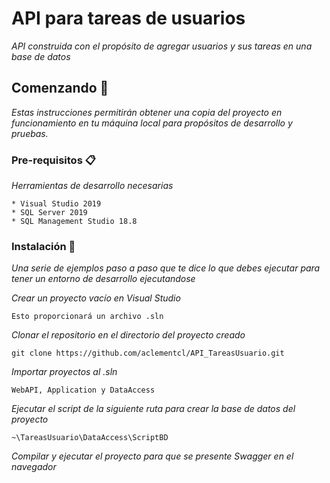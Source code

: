 # API para tareas de usuarios

_API construida con el propósito de agregar usuarios y sus tareas en una base de datos_

## Comenzando 🚀

_Estas instrucciones permitirán obtener una copia del proyecto en funcionamiento en tu máquina local para propósitos de desarrollo y pruebas._

### Pre-requisitos 📋

_Herramientas de desarrollo necesarias_

```
* Visual Studio 2019
* SQL Server 2019
* SQL Management Studio 18.8

```

### Instalación 🔧

_Una serie de ejemplos paso a paso que te dice lo que debes ejecutar para tener un entorno de desarrollo ejecutandose_

_Crear un proyecto vacío en Visual Studio_
```
Esto proporcionará un archivo .sln
```

_Clonar el repositorio en el directorio del proyecto creado_

```
git clone https://github.com/aclementcl/API_TareasUsuario.git
```
_Importar proyectos al .sln_
```
WebAPI, Application y DataAccess
```

_Ejecutar el script de la siguiente ruta para crear la base de datos del proyecto_
```
~\TareasUsuario\DataAccess\ScriptBD
```

_Compilar y ejecutar el proyecto para que se presente Swagger en el navegador_
